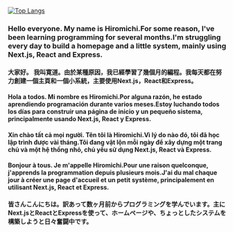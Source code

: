 [![Top Langs](https://github-readme-stats.vercel.app/api/top-langs/?username=hiromichi-code&layout=compact&show_icons=true&theme=radical)](https://github.com/anuraghazra/github-readme-stats)
<br />

### Hello everyone. My name is Hiromichi.For some reason, I've been learning programming for several months.I'm struggling every day to build a homepage and a little system, mainly using Next.js, React and Express. 

#### 大家好。 我叫寛道。由於某種原因，我已經學習了幾個月的編程。我每天都在努力創建一個主頁和一個小系統，主要使用Next.js，React和Express。

#### Hola a todos. Mi nombre es Hiromichi.Por alguna razón, he estado aprendiendo programación durante varios meses.Estoy luchando todos los días para construir una página de inicio y un pequeño sistema, principalmente usando Next.js, React y Express.

#### Xin chào tất cả mọi người. Tên tôi là Hiromichi.Vì lý do nào đó, tôi đã học lập trình được vài tháng.Tôi đang vật lộn mỗi ngày để xây dựng một trang chủ và một hệ thống nhỏ, chủ yếu sử dụng Next.js, React và Express.

#### Bonjour à tous. Je m'appelle Hiromichi.Pour une raison quelconque, j'apprends la programmation depuis plusieurs mois.J'ai du mal chaque jour à créer une page d'accueil et un petit système, principalement en utilisant Next.js, React et Express.

#### 皆さんこんにちは。訳あって数ヶ月前からプログラミングを学んでいます。主にNext.jsとReactとExpressを使って、ホームページや、ちょっとしたシステムを構築しようと日々奮闘中です。

<!--
**hiromichi-code/hiromichi-code** is a ✨ _special_ ✨ repository because its `README.md` (this file) appears on your GitHub profile.

Here are some ideas to get you started:

- 🔭 I’m currently working on ...
- 🌱 I’m currently learning ...
- 👯 I’m looking to collaborate on ...
- 🤔 I’m looking for help with ...
- 💬 Ask me about ...
- 📫 How to reach me: ...
- 😄 Pronouns: ...
- ⚡ Fun fact: ...
-->

